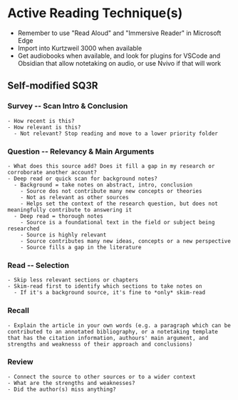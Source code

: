 # Active Reading Technique(s)

- Remember to use "Read Aloud" and "Immersive Reader" in Microsoft Edge
- Import into Kurtzweil 3000 when available
- Get audiobooks when available, and look for plugins for VSCode and Obsidian that allow notetaking on audio, or use Nvivo if that will work

## Self-modified SQ3R

### Survey -- Scan Intro & Conclusion

    - How recent is this?
    - How relevant is this?
      - Not relevant? Stop reading and move to a lower priority folder

### Question -- Relevancy & Main Arguments

    - What does this source add? Does it fill a gap in my research or corroborate another account?
    - Deep read or quick scan for background notes?
      - Background = take notes on abstract, intro, conclusion
        - Source dos not contribute many new concepts or theories
        - Not as relevant as other sources
        - Helps set the context of the research question, but does not meaningfully contribute to answering it
      - Deep read = thorough notes
        - Source is a foundational text in the field or subject being researched
        - Source is highly relevant
        - Source contributes many new ideas, concepts or a new perspective
        - Source fills a gap in the literature

### Read -- Selection

    - Skip less relevant sections or chapters
    - Skim-read first to identify which sections to take notes on
      - If it's a background source, it's fine to *only* skim-read

### Recall

    - Explain the article in your own words (e.g. a paragraph which can be contributed to an annotated bibliography, or a notetaking template that has the citation information, authours' main argument, and strengths and weaknesss of their approach and conclusions)

### Review

    - Connect the source to other sources or to a wider context
    - What are the strengths and weaknesses?
    - Did the author(s) miss anything?
